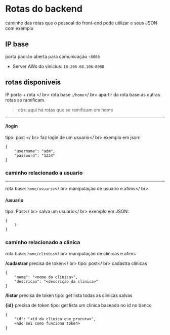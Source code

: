 
# Rotas do backend #
caminho das rotas que o pessoal do front-end pode utilizar e seus JSON com exemplo

## IP base ##
porta padrão aberta para comunicação ``:8080`` 
* Server AWs do vinicius: ``18.206.68.106:8080``

## rotas disponiveis ##
IP porta + rota </ br>
rota base :``/home``</ br>
apartir da rota base as outras rotas se ramificam.

> obs: aqui há rotas que se ramificam em home
--- 

#### /login ####
tipo: post </ br>
faz login de um usuario</ br>
exemplo em json:
```
{
	"username": "adm",
	"password": "1234"
}
```
### caminho relacionado a usuario ###
---
rota base: ``home/usuario``</ br>
manipulação de usuario e afims</ br>

#### /usuario ####
tipo: Post</ br>
salva um usuario</ br>
exemplo em JSON:
```
{
	?
}
```
### caminho relacionado a clinica ###
rota base: ``home/clinica``</ br>
manipulação de clinicas e afims

**/cadastrar**
precisa de token</ br>
tipo: post</ br>
cadastra clinicas
```
{
	"nome": "<nome da clinica>",
	"descricao": "<descrição da clinica>"
}
```

**/listar**
precisa de token
tipo: get
lista todas as clinicas salvas

**{id}**
precisa de token
tipo: get
lista um clinica baseado no id no banco
```
{
	"id": "<id da clinica que procura>",
	<não sei como funciona token>
}
```
